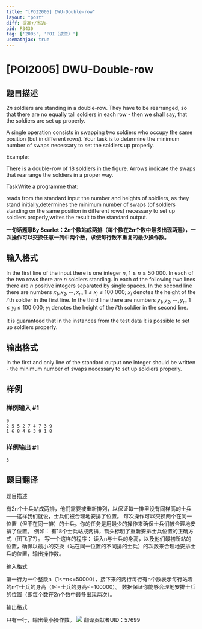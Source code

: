 ```yaml
---
title: "[POI2005] DWU-Double-row"
layout: "post"
diff: 提高+/省选-
pid: P3430
tag: ['2005', 'POI（波兰）']
usemathjax: true
---
```


# [POI2005] DWU-Double-row
## 题目描述

$2n$ soldiers are standing in a double-row. They have to be rearranged, so that there are no equally tall soldiers in each row - then we shall say, that the soldiers are set up properly.

A single operation consists in swapping two soldiers who occupy the same position (but in different rows). Your task is to determine the minimum number of swaps necessary to set the soldiers up properly.

Example:

There is a double-row of $18$ soldiers in the figure. Arrows indicate the swaps that rearrange the soldiers in a proper way.

TaskWrite a programme that:

reads from the standard input the number and heights of soldiers, as they stand initially,determines the minimum number of swaps (of soldiers standing on the same position in different rows) necessary to set up soldiers properly,writes the result to the standard output.


**一句话题意By Scarlet：$2n$个数站成两排（每个数在$2n$个数中最多出现两遍），一次操作可以交换任意一列中两个数，求使每行数不重复的最少操作数。**

## 输入格式

In the first line of the input there is one integer $n$, $1\le n\le 50\ 000$. In each of the two rows there are $n$ soldiers standing. In each of the following two lines there are $n$ positive integers separated by single spaces. In the second line there are numbers $x_1,x_2,\cdots,x_n$, $1\le x_i\le 100\ 000$; $x_i$ denotes the height of the $i$'th soldier in the first line. In the third line there are numbers $y_1,y_2,\cdots,y_n$, $1\le y_i\le 100\ 000$; $y_i$ denotes the height of the $i$'th soldier in the second line.

It is guaranteed that in the instances from the test data it is possible to set up soldiers properly.

## 输出格式

In the first and only line of the standard output one integer should be written - the minimum number of swaps necessary to set up soldiers properly.

## 样例

### 样例输入 #1
```
9
2 5 5 2 7 4 7 3 9
1 6 8 4 6 3 9 1 8
```
### 样例输出 #1
```
3
```
## 题目翻译

题目描述

有2n个士兵站成两排，他们需要被重新排列，以保证每一排里没有同样高的士兵——这样我们就说，士兵们被合理地安排了位置。 每次操作可以交换两个在同一位置（但不在同一排）的士兵。你的任务是用最少的操作来确保士兵们被合理地安排了位置。 例如： 有18个士兵站成两排，箭头标明了重新安排士兵位置的正确方式（图飞了?）。 写一个这样的程序： 读入n与士兵的身高，以及他们最初所站的位置，确保以最小的交换（站在同一位置的不同排的士兵）的次数来合理地安排士兵的位置，输出操作数。

输入格式

第一行为一个整数n（1<=n<=50000），接下来的两行每行有n个数表示每行站着的n个士兵的身高（1<=士兵的身高<=100000）。 数据保证你能够合理地安排士兵的位置（即每个数在2n个数中最多出现两次）。

输出格式

只有一行，输出最小操作数。
![](https://cdn.luogu.org/upload/pic/14829.png)
翻译贡献者UID：57699
